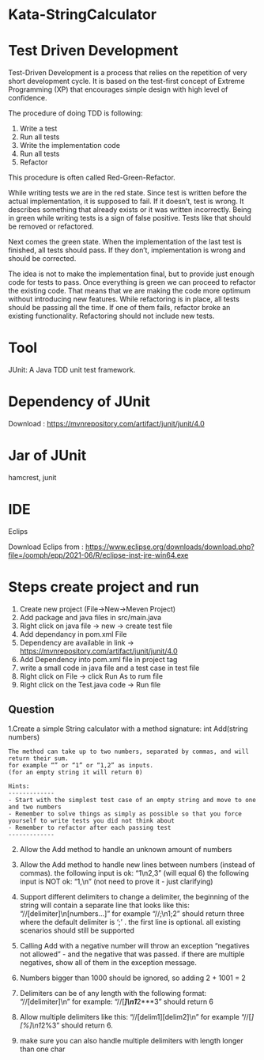# Kata-StringCalculator

# Test Driven Development

Test-Driven Development is a process that relies on the repetition of very short development cycle. It is based on the test-first concept of Extreme Programming (XP) that encourages simple design with high level of confidence.

The procedure of doing TDD is following:

1. Write a test
2. Run all tests
3. Write the implementation code
4. Run all tests
5. Refactor

This procedure is often called Red-Green-Refactor.

While writing tests we are in the red state. Since test is written before the actual implementation, it is supposed to fail. If it doesn’t, test is wrong. It describes something that already exists or it was written incorrectly. Being in green while writing tests is a sign of false positive. Tests like that should be removed or refactored.

Next comes the green state. When the implementation of the last test is finished, all tests should pass. If they don’t, implementation is wrong and should be corrected.

The idea is not to make the implementation final, but to provide just enough code for tests to pass. Once everything is green we can proceed to refactor the existing code. That means that we are making the code more optimum without introducing new features. While refactoring is in place, all tests should be passing all the time. If one of them fails, refactor broke an existing functionality. Refactoring should not include new tests.

Tool
========
JUnit: A Java TDD unit test framework.


Dependency of JUnit
===================
Download :  https://mvnrepository.com/artifact/junit/junit/4.0  

Jar of JUnit 
==================
hamcrest,
junit

IDE
=========
Eclips

Download Eclips from  : https://www.eclipse.org/downloads/download.php?file=/oomph/epp/2021-06/R/eclipse-inst-jre-win64.exe


Steps create project and run 
=============================

1. Create new project (File->New->Meven Project)
2. Add package and java files in src/main.java
3. Right click on java file -> new -> create test file
4. Add dependancy in pom.xml File
5. Dependency are available in link -> https://mvnrepository.com/artifact/junit/junit/4.0  
6. Add Dependency into pom.xml file in project tag
7. write a small code in java file and a test case in test file 
8. Right click on File -> click Run As to rum file
9. Right click on the Test.java code ->  Run file 


Question
-----------------------

1.Create a simple String calculator with a method signature:
    int Add(string numbers)

    The method can take up to two numbers, separated by commas, and will return their sum. 
    for example “” or “1” or “1,2” as inputs.
    (for an empty string it will return 0) 

    Hints:
    -------------
    - Start with the simplest test case of an empty string and move to one and two numbers
    - Remember to solve things as simply as possible so that you force yourself to write tests you did not think about
    - Remember to refactor after each passing test
    -------------

2. Allow the Add method to handle an unknown amount of numbers

3. Allow the Add method to handle new lines between numbers (instead of commas).
    the following input is ok: “1\n2,3” (will equal 6)
    the following input is NOT ok: “1,\n” (not need to prove it - just clarifying)

4. Support different delimiters
    to change a delimiter, the beginning of the string will contain a separate line that looks like this: “//[delimiter]\n[numbers…]” for example “//;\n1;2” should return three where the default delimiter is ‘;’ .
    the first line is optional. all existing scenarios should still be supported

5. Calling Add with a negative number will throw an exception “negatives not allowed” - and the negative that was passed. 
    if there are multiple negatives, show all of them in the exception message.

6. Numbers bigger than 1000 should be ignored, so adding 2 + 1001 = 2

7. Delimiters can be of any length with the following format: “//[delimiter]\n” for example: “//[***]\n1***2***3” should return 6

8. Allow multiple delimiters like this: “//[delim1][delim2]\n” for example “//[*][%]\n1*2%3” should return 6.

9. make sure you can also handle multiple delimiters with length longer than one char


